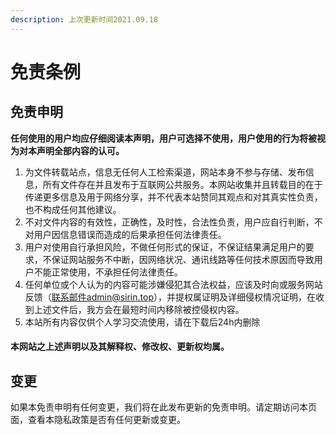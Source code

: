```yaml
---
description: 上次更新时间2021.09.18
---
```


# 免责条例

## 免责申明

**任何使用的用户均应仔细阅读本声明，用户可选择不使用，用户使用的行为将被视为对本声明全部内容的认可。**

1. 为文件转载站点，信息无任何人工检索渠道，网站本身不参与存储、发布信息，所有文件存在并且发布于互联网公共服务。本网站收集并且转载目的在于传递更多信息及用于网络分享，并不代表本站赞同其观点和对其真实性负责，也不构成任何其他建议。
2. 不对文件内容的有效性，正确性，及时性，合法性负责，用户应自行判断，不对用户因信息错误而造成的后果承担任何法律责任。
3. 用户对使用自行承担风险，不做任何形式的保证，不保证结果满足用户的要求，不保证网站服务不中断，因网络状况、通讯线路等任何技术原因而导致用户不能正常使用，不承担任何法律责任。
4. 任何单位或个人认为的内容可能涉嫌侵犯其合法权益，应该及时向或服务网站反馈（联系邮件admin@sirin.top），并提权属证明及详细侵权情况证明，在收到上述文件后，我方会在最短时间内移除被控侵权内容。
5. 本站所有内容仅供个人学习交流使用，请在下载后24h内删除

#### 本网站之上述声明以及其解释权、修改权、更新权均属。

##  变更

如果本免责申明有任何变更，我们将在此发布更新的免责申明。请定期访问本页面，查看本隐私政策是否有任何更新或变更。

